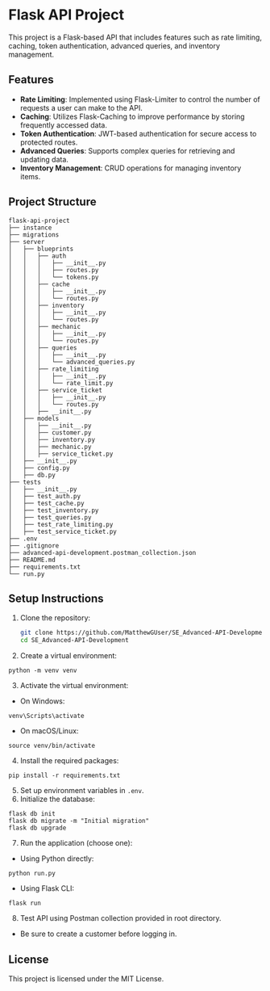 # Flask API Project

This project is a Flask-based API that includes features such as rate limiting, caching, token authentication, advanced queries, and inventory management.

## Features

- **Rate Limiting**: Implemented using Flask-Limiter to control the number of requests a user can make to the API.
- **Caching**: Utilizes Flask-Caching to improve performance by storing frequently accessed data.
- **Token Authentication**: JWT-based authentication for secure access to protected routes.
- **Advanced Queries**: Supports complex queries for retrieving and updating data.
- **Inventory Management**: CRUD operations for managing inventory items.

## Project Structure

```
flask-api-project
├── instance
├── migrations
├── server
│   ├── blueprints
│   │   ├── auth
│   │   │   ├── __init__.py
│   │   │   ├── routes.py
│   │   │   └── tokens.py
│   │   ├── cache
│   │   │   ├── __init__.py
│   │   │   └── routes.py
│   │   ├── inventory
│   │   │   ├── __init__.py
│   │   │   └── routes.py
│   │   ├── mechanic
│   │   │   ├── __init__.py
│   │   │   └── routes.py
│   │   ├── queries
│   │   │   ├── __init__.py
│   │   │   └── advanced_queries.py
│   │   ├── rate_limiting
│   │   │   ├── __init__.py
│   │   │   └── rate_limit.py
│   │   ├── service_ticket
│   │   │   ├── __init__.py
│   │   │   └── routes.py
│   │   ├── __init__.py
│   ├── models
│   │   ├── __init__.py
│   │   ├── customer.py
│   │   ├── inventory.py
│   │   ├── mechanic.py
│   │   ├── service_ticket.py
│   ├── __init__.py
│   ├── config.py
│   ├── db.py
├── tests
│   ├── __init__.py
│   ├── test_auth.py
│   ├── test_cache.py
│   ├── test_inventory.py
│   ├── test_queries.py
│   ├── test_rate_limiting.py
│   ├── test_service_ticket.py
├── .env
├── .gitignore
├── advanced-api-development.postman_collection.json
├── README.md
├── requirements.txt
└── run.py
```

## Setup Instructions

1. Clone the repository:
   ```bash
   git clone https://github.com/MatthewGUser/SE_Advanced-API-Development.git
   cd SE_Advanced-API-Development
   ```
2. Create a virtual environment:

```
python -m venv venv
```

3. Activate the virtual environment:

- On Windows:

```
venv\Scripts\activate
```

- On macOS/Linux:

```
source venv/bin/activate
```

4. Install the required packages:

```
pip install -r requirements.txt
```

5. Set up environment variables in `.env`.
6. Initialize the database:

```
flask db init
flask db migrate -m "Initial migration"
flask db upgrade
```

7. Run the application (choose one):

- Using Python directly:

```
python run.py
```

- Using Flask CLI:

```
flask run
```

8. Test API using Postman collection provided in root directory.

- Be sure to create a customer before logging in.

## License

This project is licensed under the MIT License.
